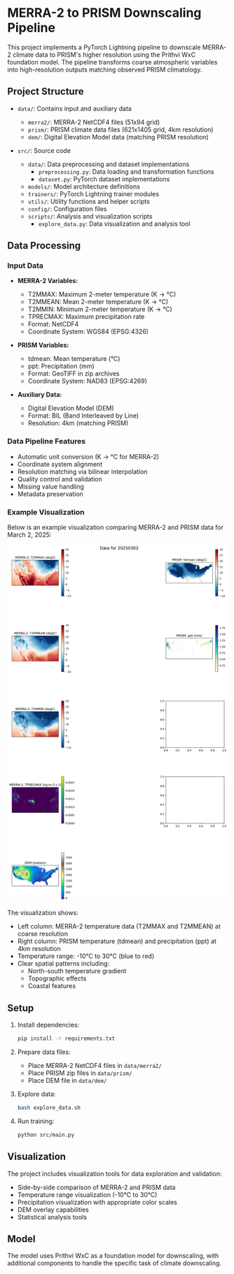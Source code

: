 # MERRA-2 to PRISM Downscaling Pipeline

This project implements a PyTorch Lightning pipeline to downscale MERRA-2 climate data to PRISM's higher resolution using the Prithvi WxC foundation model. The pipeline transforms coarse atmospheric variables into high-resolution outputs matching observed PRISM climatology.

## Project Structure

- `data/`: Contains input and auxiliary data
  - `merra2/`: MERRA-2 NetCDF4 files (51x94 grid)
  - `prism/`: PRISM climate data files (621x1405 grid, 4km resolution)
  - `dem/`: Digital Elevation Model data (matching PRISM resolution)

- `src/`: Source code
  - `data/`: Data preprocessing and dataset implementations
    - `preprocessing.py`: Data loading and transformation functions
    - `dataset.py`: PyTorch dataset implementations
  - `models/`: Model architecture definitions
  - `trainers/`: PyTorch Lightning trainer modules
  - `utils/`: Utility functions and helper scripts
  - `config/`: Configuration files
  - `scripts/`: Analysis and visualization scripts
    - `explore_data.py`: Data visualization and analysis tool

## Data Processing

### Input Data
- **MERRA-2 Variables:**
  - T2MMAX: Maximum 2-meter temperature (K → °C)
  - T2MMEAN: Mean 2-meter temperature (K → °C)
  - T2MMIN: Minimum 2-meter temperature (K → °C)
  - TPRECMAX: Maximum precipitation rate
  - Format: NetCDF4
  - Coordinate System: WGS84 (EPSG:4326)

- **PRISM Variables:**
  - tdmean: Mean temperature (°C)
  - ppt: Precipitation (mm)
  - Format: GeoTIFF in zip archives
  - Coordinate System: NAD83 (EPSG:4269)

- **Auxiliary Data:**
  - Digital Elevation Model (DEM)
  - Format: BIL (Band Interleaved by Line)
  - Resolution: 4km (matching PRISM)

### Data Pipeline Features
- Automatic unit conversion (K → °C for MERRA-2)
- Coordinate system alignment
- Resolution matching via bilinear interpolation
- Quality control and validation
- Missing value handling
- Metadata preservation

### Example Visualization

Below is an example visualization comparing MERRA-2 and PRISM data for March 2, 2025:

![Data Comparison](docs/images/data_comparison.png)

The visualization shows:
- Left column: MERRA-2 temperature data (T2MMAX and T2MMEAN) at coarse resolution
- Right column: PRISM temperature (tdmean) and precipitation (ppt) at 4km resolution
- Temperature range: -10°C to 30°C (blue to red)
- Clear spatial patterns including:
  - North-south temperature gradient
  - Topographic effects
  - Coastal features

## Setup

1. Install dependencies:
   ```bash
   pip install -r requirements.txt
   ```

2. Prepare data files:
   - Place MERRA-2 NetCDF4 files in `data/merra2/`
   - Place PRISM zip files in `data/prism/`
   - Place DEM file in `data/dem/`

3. Explore data:
   ```bash
   bash explore_data.sh
   ```

4. Run training:
   ```bash
   python src/main.py
   ```

## Visualization

The project includes visualization tools for data exploration and validation:
- Side-by-side comparison of MERRA-2 and PRISM data
- Temperature range visualization (-10°C to 30°C)
- Precipitation visualization with appropriate color scales
- DEM overlay capabilities
- Statistical analysis tools

## Model

The model uses Prithvi WxC as a foundation model for downscaling, with additional components to handle the specific task of climate downscaling. 